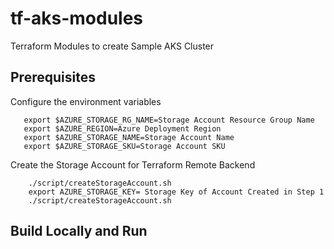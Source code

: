 # tf-aks-modules
Terraform Modules to create Sample AKS Cluster


## Prerequisites

Configure the environment variables
```
   export $AZURE_STORAGE_RG_NAME=Storage Account Resource Group Name
   export $AZURE_REGION=Azure Deployment Region
   export $AZURE_STORAGE_NAME=Storage Account Name
   export $AZURE_STORAGE_SKU=Storage Account SKU
```

Create the Storage Account for Terraform Remote Backend

```
    ./script/createStorageAccount.sh
    export AZURE_STORAGE_KEY= Storage Key of Account Created in Step 1
    ./script/createStorageAccount.sh
```

## Build Locally and Run

